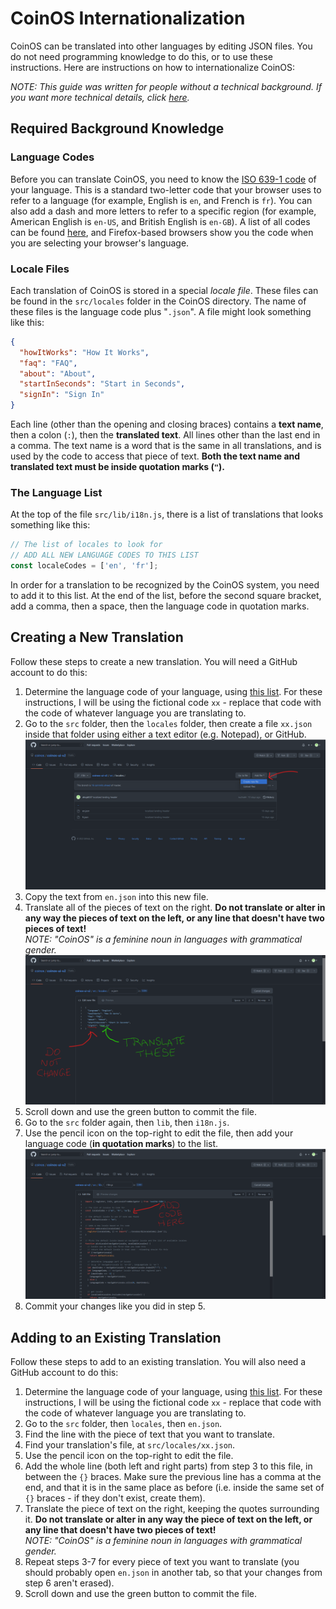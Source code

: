 # CoinOS Internationalization

CoinOS can be translated into other languages by editing JSON files. You do not need programming knowledge to do this, or to use these instructions. Here are instructions on how to internationalize CoinOS:

_NOTE: This guide was written for people without a technical background. If you want more technical details, click [here](./i18n-technical.md)._

## Required Background Knowledge

### Language Codes

Before you can translate CoinOS, you need to know the [ISO 639-1 code](https://en.wikipedia.org/wiki/ISO_639-1) of your language. This is a standard two-letter code that your browser uses to refer to a language (for example, English is `en`, and French is `fr`). You can also add a dash and more letters to refer to a specific region (for example, American English is `en-US`, and British English is `en-GB`). A list of all codes can be found [here](https://en.wikipedia.org/wiki/List_of_ISO_639-1_codes), and Firefox-based browsers show you the code when you are selecting your browser's language.

### Locale Files

Each translation of CoinOS is stored in a special _locale file_. These files can be found in the `src/locales` folder in the CoinOS directory. The name of these files is the language code plus "`.json`". A file might look something like this:

```JSON
{
  "howItWorks": "How It Works",
  "faq": "FAQ",
  "about": "About",
  "startInSeconds": "Start in Seconds",
  "signIn": "Sign In"
}
```

Each line (other than the opening and closing braces) contains a **text name**, then a colon (`:`), then the **translated text**. All lines other than the last end in a comma. The text name is a word that is the same in all translations, and is used by the code to access that piece of text. **Both the text name and translated text must be inside quotation marks (`"`).**

### The Language List

At the top of the file `src/lib/i18n.js`, there is a list of translations that looks something like this:

```js
// The list of locales to look for
// ADD ALL NEW LANGUAGE CODES TO THIS LIST
const localeCodes = ['en', 'fr'];
```

In order for a translation to be recognized by the CoinOS system, you need to add it to this list. At the end of the list, before the second square bracket, add a comma, then a space, then the language code in quotation marks.

## Creating a New Translation

Follow these steps to create a new translation. You will need a GitHub account to do this:

1. Determine the language code of your language, using [this list](https://en.wikipedia.org/wiki/List_of_ISO_639-1_codes). For these instructions, I will be using the fictional code `xx` - replace that code with the code of whatever language you are translating to.
2. Go to the `src` folder, then the `locales` folder, then create a file `xx.json` inside that folder using either a text editor (e.g. Notepad), or GitHub.
   ![Creating a new translation in GitHub](./img/create_locale_github.png)
3. Copy the text from `en.json` into this new file.
4. Translate all of the pieces of text on the right. **Do not translate or alter in any way the pieces of text on the left, or any line that doesn't have two pieces of text!**  
   _NOTE: "CoinOS" is a feminine noun in languages with grammatical gender._
   ![Translating in GitHub](./img/translate_github.png)
5. Scroll down and use the green button to commit the file.
6. Go to the `src` folder again, then `lib`, then `i18n.js`.
7. Use the pencil icon on the top-right to edit the file, then add your language code (**in quotation marks**) to the list.
   ![Adding a new translation in GitHub](./img/add_locale_github.png)
8. Commit your changes like you did in step 5.

## Adding to an Existing Translation

Follow these steps to add to an existing translation. You will also need a GitHub account to do this:

1. Determine the language code of your language, using [this list](https://en.wikipedia.org/wiki/List_of_ISO_639-1_codes). For these instructions, I will be using the fictional code `xx` - replace that code with the code of whatever language you are translating to.
2. Go to the `src` folder, then `locales`, then `en.json`.
3. Find the line with the piece of text that you want to translate.
4. Find your translation's file, at `src/locales/xx.json`.
5. Use the pencil icon on the top-right to edit the file.
6. Add the whole line (both left and right parts) from step 3 to this file, in between the `{}` braces. Make sure the previous line has a comma at the end, and that it is in the same place as before (i.e. inside the same set of `{}` braces - if they don't exist, create them).
7. Translate the piece of text on the right, keeping the quotes surrounding it. **Do not translate or alter in any way the piece of text on the left, or any line that doesn't have two pieces of text!**  
   _NOTE: "CoinOS" is a feminine noun in languages with grammatical gender._
8. Repeat steps 3-7 for every piece of text you want to translate (you should probably open `en.json` in another tab, so that your changes from step 6 aren't erased).
9. Scroll down and use the green button to commit the file.

